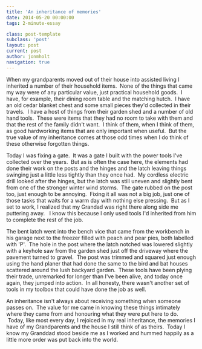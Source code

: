 ```yaml
---
title: 'An inheritance of memories'
date: 2014-05-20 00:00:00 
tags: 2-minute-essay

class: post-template
subclass: 'post'
layout: post
current: post
author: jonmholt
navigation: true
---
```

When my grandparents moved out of their house into assisted living I inherited a number of their household items. &nbsp;None of the things that came my way were of any particular value, just practical household goods. &nbsp;I have, for example, their dining room table and the matching hutch. &nbsp;I have an old cedar blanket chest and some small pieces they'd collected in their travels. &nbsp;I have a host of things from their garden shed and a number of old hand tools. &nbsp;These were items that they had no room to take with them and that the rest of the family didn't want. &nbsp;I think of them, when I think of them, as good hardworking items that are only important when useful. &nbsp;But the true value of my inheritance comes at those odd times when I do think of these otherwise forgotten things.

<a name="more"></a>Today I was fixing a gate. &nbsp;It was a gate I built with the power tools I've collected over the years. &nbsp;But as is often the case here, the elements had done their work on the posts and the hinges and the latch leaving things swinging just a little less tightly than they once had. &nbsp;My cordless electric drill looked after the hinges, but the latch was still uneven and slightly bent from one of the stronger winter wind storms. &nbsp;The gate rubbed on the post too, just enough to be annoying. &nbsp;Fixing it all was not a big job, just one of those tasks that waits for a warm day with nothing else pressing. &nbsp;But as I set to work, I realized that my Grandad was right there along side me puttering away. &nbsp; I know this because I only used tools I'd inherited from him to complete the rest of the job.

The bent latch went into the bench vice that came from the workbench in his garage next to the freezer filled with peach and pear pies, both labelled with 'P'. &nbsp;The hole in the post where the latch notched was lowered slightly with a keyhole saw from the garden shed just off the driveway where the pavement turned to gravel. &nbsp;The post was trimmed and squared just enough using the hand planer that had done the same to the bird and bat houses scattered around the lush backyard garden. &nbsp;These tools have been plying their trade, unremarked for longer than I've been alive, and today once again, they jumped into action. &nbsp;In all honesty, there wasn't another set of tools in my toolbox that could have done the job as well.

An inheritance isn't always about receiving something when someone passes on. &nbsp;The value for me came in knowing these things intimately where they came from and honouring what they were put here to do. &nbsp;Today, like most every day, I rejoiced in my real inheritance, the memories I have of my Grandparents and the house I still think of as theirs. &nbsp;Today I know my Granddad stood beside me as I worked and hummed happily as a little more order was put back into the world.
